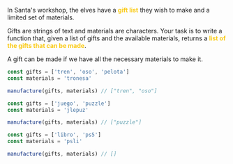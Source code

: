 In Santa's workshop, the elves have a <strong style="color: #faca15">gift list</strong> they wish to make and a limited set of materials.

Gifts are strings of text and materials are characters. Your task is to write a function that, given a list of gifts and the available materials, returns a <strong style="color: #faca15">list of the gifts that can be made</strong>.

A gift can be made if we have all the necessary materials to make it.

```js
const gifts = ['tren', 'oso', 'pelota']
const materials = 'tronesa'

manufacture(gifts, materials) // ["tren", "oso"]

const gifts = ['juego', 'puzzle']
const materials = 'jlepuz'

manufacture(gifts, materials) // ["puzzle"]

const gifts = ['libro', 'ps5']
const materials = 'psli'

manufacture(gifts, materials) // []
```
